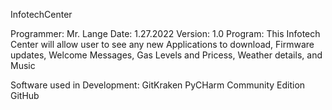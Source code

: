 InfotechCenter

Programmer: Mr. Lange
Date: 1.27.2022
Version: 1.0
Program: This Infotech Center will allow user to see any new Applications to download, Firmware updates, Welcome Messages, Gas Levels and Pricess, Weather details, and Music

Software used in Development:
GitKraken
PyCHarm Community Edition
GitHub
